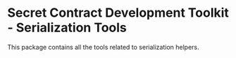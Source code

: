 # Secret Contract Development Toolkit - Serialization Tools

This package contains all the tools related to serialization helpers.

